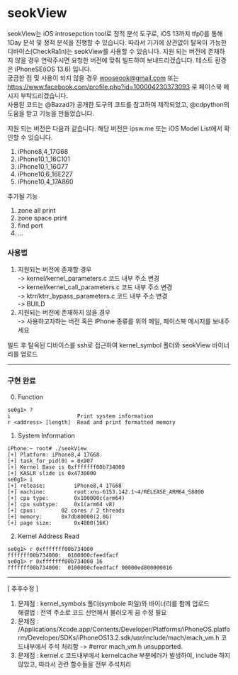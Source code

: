 # seokView

seokView는 iOS introsepction tool로 정적 분석 도구로, iOS 13까지 tfp0를 통해 1Day 분석 및 정적 분석을 진행할 수 있습니다.
따라서 기기에 상관없이 탈옥이 가능한 디바이스(CheckRa1n)는 seokView를 사용할 수 있습니다. 
지원 되는 버전에 존재하지 않을 경우 연락주시면 요청한 버전에 맞춰 빌드하여 보내드리겠습니다. 테스트 환경은 iPhoneSE(iOS 13.6) 입니다.  
궁금한 점 및 사용이 되지 않을 경우  wooseook@gmail.com 또는 https://www.facebook.com/profile.php?id=100004230373093 로 페이스북 메시지 부탁드리겠습니다.  
  사용된 코드는 @Bazad가 공개한 도구의 코드를 참고하여 제작되었고, @cdpython의 도움을 받고 기능을 만들었습니다. 


지원 되는 버전은 다음과 같습니다. 해당 버전은 ipsw.me 또는 iOS Model List에서 확인할 수 있습니다.  
1. iPhone8,4_17G68  
2. iPhone10,1_16C101  
3. iPhone10,1_16G77  
4. iPhone10,6_16E227  
5. iPhone10,4_17A860  

추가될 기능  
1. zone all print  
2. zone space print  
3. find port  
4.  ...


### 사용법
1. 지원되는 버전에 존재할 경우  
 -> kernel/kernel_parameters.c 코드 내부 주소 변경  
 -> kernel/kernel_call_parameters.c 코드 내부 주소 변경  
 -> ktrr/ktrr_bypass_parameters.c 코드 내부 주소 변경  
 -> BUILD  
2. 지원되는 버전에 존재하지 않을 경우  
 -> 사용하고자하는 버전 혹은 iPhone 종류를 위의 메일, 페이스북 메시지를 보내주세요  

빌드 후 탈옥된 디바이스를 ssh로 접근하여 kernel_symbol 폴더와 seokView 바이너리를 업로드  

---

### 구현 완료

0. Function
```
se0g1> ?
i                     Print system information
r <address> [length]  Read and print formatted memory
```

1. System Information
```
iPhone:~ root# ./seokView
[+] Platform: iPhone8,4 17G68
[+] task_for_pid(0) = 0x907
[+] Kernel Base is 0xfffffff00b734000
[+] KASLR slide is 0x4730000
se0g1> i
[+] release:		 iPhone8,4 17G68
[+] machine: 		 root:xnu-6153.142.1~4/RELEASE_ARM64_S8000
[+] cpu type: 	 	 0x100000c(arm64)
[+] cpu subtype: 	 0x1(arm64 v8)
[+] cpus: 		 02 cores / 2 threads
[+] memory:		 0x7db80000(2.0G)
[+] page size: 	 	 0x4000(16K)
```

2. Kernel Address Read
```
se0g1> r 0xfffffff00b734000
fffffff00b734000:  0100000cfeedfacf
se0g1> r 0xfffffff00b734000 16
fffffff00b734000:  0100000cfeedfacf 00000ed800000016
```



---
[ 추후수정 ]  
1. 문제점 : kernel_symbols 폴더(symbole 파일)와 바이너리를 함께 업로드  
 해결법 : 전역 주소로 코드 선언해서 불러오게 끔 수정 필요 
2. 문제점 : /Applications/Xcode.app/Contents/Developer/Platforms/iPhoneOS.platform/Developer/SDKs/iPhoneOS13.2.sdk/usr/include/mach/mach_vm.h 코드내부에서 주석 처리함 -> #error mach_vm.h unsupported. 
3. 문제점 : kernel.c 코드내부에서 kernelcache 부분에러가 발생하여, include 하지 않았고, 따라서 관련 함수들을 전부 주석처리

